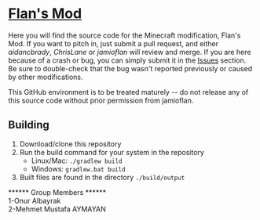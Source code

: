# [Flan's Mod](https://www.flansmod.com/)

Here you will find the source code for the Minecraft modification, Flan's Mod. If you want to pitch in,
just submit a pull request, and either _aidancbrady_, _ChrisLane_ or _jamioflan_ will review and merge. If you are here
because of a crash or bug, you can simply submit it in the [Issues](https://github.com/FlansMods/FlansMod/issues) section. Be sure to double-check that
the bug wasn't reported previously or caused by other modifications.

This GitHub environment is to be treated maturely -- do not release any of this source code without prior
permission from jamioflan.


## Building
1. Download/clone this repository
1. Run the build command for your system in the repository
	- Linux/Mac: `./gradlew build`
	- Windows: `gradlew.bat build`
1. Built files are found in the directory `./build/output`

****** Group Members ******<br />
1-Onur Albayrak<br />
2-Mehmet Mustafa AYMAYAN<br />